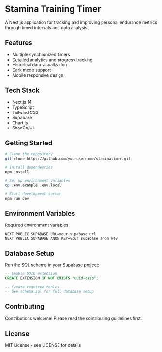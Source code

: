# Stamina Training Timer

A Next.js application for tracking and improving personal endurance metrics through timed intervals and data analysis.

## Features

- Multiple synchronized timers
- Detailed analytics and progress tracking
- Historical data visualization
- Dark mode support
- Mobile responsive design

## Tech Stack

- Next.js 14
- TypeScript
- Tailwind CSS
- Supabase
- Chart.js
- ShadCn/UI

## Getting Started

  ```bash
  # Clone the repository
  git clone https://github.com/yourusername/staminatimer.git

  # Install dependencies
  npm install

  # Set up environment variables
  cp .env.example .env.local

  # Start development server
  npm run dev
  ```

## Environment Variables

Required environment variables:

  ```
  NEXT_PUBLIC_SUPABASE_URL=your_supabase_url
  NEXT_PUBLIC_SUPABASE_ANON_KEY=your_supabase_anon_key
  ```

## Database Setup

Run the SQL schema in your Supabase project:

  ```sql
  -- Enable UUID extension
  CREATE EXTENSION IF NOT EXISTS "uuid-ossp";

  -- Create required tables
  -- See schema.sql for full database setup
  ```

## Contributing

Contributions welcome! Please read the contributing guidelines first.

## License

MIT License - see LICENSE for details